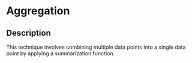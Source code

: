 # Aggregation

## Description

This technique involves combining multiple data points into a single data point by applying a summarization function.
